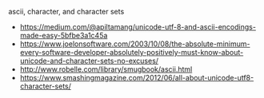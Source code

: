 ascii, character, and character sets

- https://medium.com/@apiltamang/unicode-utf-8-and-ascii-encodings-made-easy-5bfbe3a1c45a
- https://www.joelonsoftware.com/2003/10/08/the-absolute-minimum-every-software-developer-absolutely-positively-must-know-about-unicode-and-character-sets-no-excuses/
- http://www.robelle.com/library/smugbook/ascii.html
- https://www.smashingmagazine.com/2012/06/all-about-unicode-utf8-character-sets/